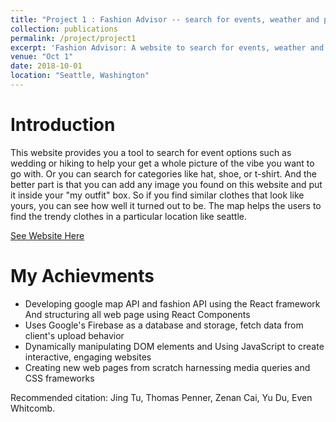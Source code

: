 ```yaml
---
title: "Project 1 : Fashion Advisor -- search for events, weather and popularity options"
collection: publications
permalink: /project/project1
excerpt: 'Fashion Advisor: A website to search for events, weather and popularity options.'
venue: "Oct 1"
date: 2018-10-01
location: "Seattle, Washington"
---
```

Introduction
======
This website provides you a tool to search for event options such as wedding or hiking to help your get a whole picture of the vibe you want to go with. Or you can search for categories like hat, shoe, or t-shirt. And the better part is that you can add any image you found on this website and put it inside your "my outfit" box. So if you find similar clothes that look like yours, you can see how well it turned out to be. The map helps the users to find the trendy clothes in a particular location like seattle.

[See Website Here](https://info340a-au18.github.io/project-duy29)

My Achievments
======
* Developing google map API and fashion API using the React framework And structuring all web page using React Components
*	Uses Google's Firebase as a database and storage, fetch data from client's upload behavior
*	Dynamically manipulating DOM elements and Using JavaScript to create interactive, engaging websites
*	Creating new web pages from scratch harnessing media queries and CSS frameworks


Recommended citation: Jing Tu, Thomas Penner, Zenan Cai, Yu Du, Even Whitcomb.
